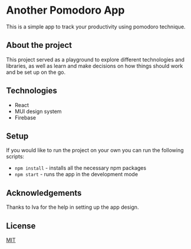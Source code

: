 # Another Pomodoro App

This is a simple app to track your productivity using pomodoro technique.

## About the project

This project served as a playground to explore different technologies and libraries, as well as learn and make decisions on how things should work and be set up on the go.

<!-- It was bootstrapped with [Create React App](https://github.com/facebook/create-react-app), it is using Firebase as BaaS and MUI design system to have a consistent UI. -->

## Technologies

- React
- MUI design system
- Firebase

## Setup

If you would like to run the project on your own you can run the following scripts:

- `npm install` - installs all the necessary npm packages
- `npm start` - runs the app in the development mode

## Acknowledgements

Thanks to Iva for the help in setting up the app design.

## License

[MIT](https://choosealicense.com/licenses/mit/)
